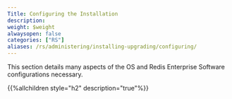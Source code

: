 ```yaml
---
Title: Configuring the Installation
description: 
weight: $weight
alwaysopen: false
categories: ["RS"]
aliases: /rs/administering/installing-upgrading/configuring/
---
```

This section details many aspects of the OS and Redis Enterprise
Software configurations necessary.

{{%allchildren style="h2" description="true"%}}